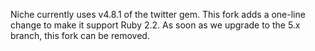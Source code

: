 Niche currently uses v4.8.1 of the twitter gem.
This fork adds a one-line change to make it support Ruby 2.2.
As soon as we upgrade to the 5.x branch, this fork can be removed.